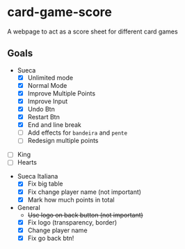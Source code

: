 # card-game-score
A webpage to act as a score sheet for different card games

## Goals
- Sueca
  - [x] Unlimited mode
  - [x] Normal Mode
  - [x] Improve Multiple Points
  - [x] Improve Input
  - [x] Undo Btn
  - [x] Restart Btn
  - [x] End and line break
  - [ ] Add effects for `bandeira` and `pente`
  - [ ] Redesign multiple points
- [ ] King
- [ ] Hearts
- Sueca Italiana
  - [x] Fix big table
  - [x] Fix change player name (not important)
  - [x] Mark how much points in total

- General
  - ~~Use logo on back button (not important)~~
  - [x] Fix logo (transparency, border)
  - [x] Change player name
  - [x] Fix go back btn!